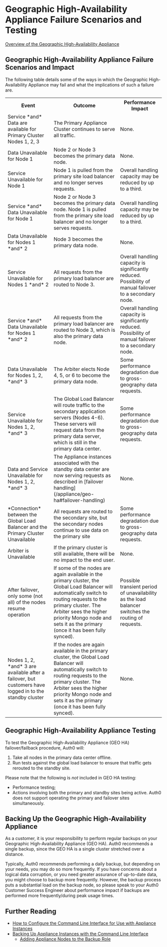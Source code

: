 # Geographic High-Availability Appliance Failure Scenarios and Testing

[Overview of the Geographic High-Availability Appliance](/appliance/geo-ha)

## Geographic High-Availability Appliance Failure Scenarios and Impact

The following table details some of the ways in which the Geographic High-Availability Appliance may fail and what the implications of such a failure are.

<table>
    <tr>
        <th>Event</th>
        <th>Outcome</th>
        <th>Performance Impact</th>
    </tr>
    <tr>
        <td>Service *and* Data are available for Primary Cluster Nodes 1, 2, 3</td>
        <td>The Primary Appliance Cluster continues to serve all traffic.</td>
        <td>None.</td>
    </tr>
    <tr>
        <td>Data Unavailable for Node 1</td>
        <td>Node 2 or Node 3 becomes the primary data node.</td>
        <td>None.</td>
    </tr>
    <tr>
        <td>Service Unavailable for Node 1</td>
        <td>Node 1 is pulled from the primary site load balancer and no longer serves requests.</td>
        <td>Overall handling capacity may be reduced by up to a third.</td>
    </tr>
    <tr>
        <td>Service *and* Data Unavailable for Node 1</td>
        <td>Node 2 or Node 3 becomes the primary data node. Node 1 is pulled from the primary site load balancer and no longer serves requests.</td>
        <td>Overall handling capacity may be reduced by up to a third.</td>
    </tr>
    <tr>
        <td>Data Unavailable for Nodes 1 *and* 2</td>
        <td>Node 3 becomes the primary data node.</td>
        <td>None.</td>
    </tr>
    <tr>
        <td>Service Unavailable for Nodes 1 *and* 2</td>
        <td>All requests from the primary load balancer are routed to Node 3.</td>
        <td>Overall handling capacity is significantly reduced. Possibility of manual failover to a secondary node.</td>
    </tr>
    <tr>
        <td>Service *and* Data Unavailable for Nodes 1 *and* 2</td>
        <td>All requests from the primary load balancer are routed to Node 3, which is also the primary data node.</td>
        <td>Overall handling capacity is significantly reduced. Possibility of manual failover to a secondary node.</td>
    </tr>
    <tr>
        <td>Data Unavailable for Nodes 1, 2, *and* 3</td>
        <td>The Arbiter elects Node 4, 5, or 6 to become the primary data node.</td>
        <td>Some performance degradation due to gross-geography data requests.</td>
    </tr>
    <tr>
        <td>Service Unavailable for Nodes 1, 2, *and* 3</td>
        <td>The Global Load Balancer will route traffic to the secondary application servers (Nodes 4-6). These servers will request data from the primary data server, which is still in the primary data center.</td>
        <td>Some performance degradation due to gross-geography data requests.</td>
    </tr>
    <tr>
        <td>Data and Service Unavailable for Nodes 1, 2, *and* 3</td>
        <td>The Appliance instances associated with the standby data center are now serving requests as described in [failover handling](/appliance/geo-ha#failover-handling)</td>
        <td>None.</td>
    </tr>
    <tr>
        <td>*Connection* between the Global Load Balancer and the Primary Cluster Unavailable</td>
        <td>All requests are routed to the secondary site, but the secondary nodes continue to use data on the primary site</td>
        <td>Some performance degradation due to gross-geography data requests.</td>
    </tr>
    <tr>
        <td>Arbiter is Unavailable</td>
        <td>If the primary cluster is still available, there will be no impact to the end user.</td>
        <td>None.</td>
    </tr>
    <tr>
        <td>After failover, only some (not all) of the nodes resume operation</td>
        <td>If some of the nodes are again available in the primary cluster, the Global Load Balancer will automatically switch to routing requests to the primary cluster. The Arbiter sees the higher priority Mongo node and sets it as the primary (once it has been fully synced).</td>
        <td>Possible transient period of unavailability as the load balancer switches the routing of requests.</td>
    </tr>
    <tr>
        <td>Nodes 1, 2, *and* 3 are available after a failover, but customers have logged in to the standby cluster</td>
        <td>If the nodes are again available in the primary cluster, the Global Load Balancer will automatically switch to routing requests to the primary cluster. The Arbiter sees the higher priority Mongo node and sets it as the primary (once it has been fully synced).</td>
        <td>None.</td>
    </tr>
</table>

## Geographic High-Availability Appliance Testing

To test the Geographic High-Availability Appliance (GEO HA) failover/failback procedure, Auth0 will:

1. Take all nodes in the primary data center offline.
2. Run tests against the global load balancer to ensure that traffic gets rerouted to the standby site.

Please note that the following is *not* included in GEO HA testing:

* Performance testing;
* Actions involving both the primary and standby sites being active. Auth0 does not support operating the primary and failover sites simultaneously.

## Backing Up the Geographic High-Availability Appliance

As a customer, it is your responsibility to perform regular backups on your Geographic High-Availability Appliance (GEO HA). Auth0 recommends a single backup, since the GEO HA is a single cluster stretched over a distance.

Typically, Auth0 recommends performing a daily backup, but depending on your needs, you may do so more frequently. If you have concerns about a logical data corruption, or you need greater assurance of up-to-date data, you might choose to backup more frequently. However, the backup process puts a substantial load on the backup node, so please speak to your Auth0 Customer Success Engineer about performance impact if backups are performed more frequently/during peak usage times.

## Further Reading

* [How to Configure the Command Line Interface for Use with Appliance Instances](/appliance/cli/adding-node-to-backup-role)
* [Backing Up Appliance Instances with the Command Line Interface](/appliance/cli/backing-up-the-appliance)
    * [Adding Appliance Nodes to the Backup Role](/appliance/cli/configure-cli)
